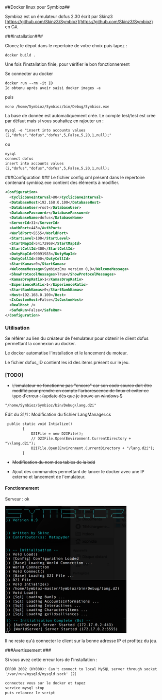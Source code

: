 ##Docker linux pour Symbioz##

Symbioz est un émulateur dofus 2.30 écrit par Skinz3 [https://github.com/Skinz3/Symbioz](https://github.com/Skinz3/Symbioz) en C#.

###Installation###

Clonez le dépot dans le repertoire de votre choix puis tapez :

```
docker build .
```
Une fois l'installation finie, pour vérifier le bon fonctionnement 

Se connecter au docker 

```
docker run --rm -it ID
Id obtenu après avoir saisi docker images -a
```
puis 

```
mono /home/Symbioz/Symbioz/bin/Debug/Symbioz.exe
```

La base de donnée est automatiquement crée. Le compte test/test est crée par défaut mais si vous souhaitez en rajouter un :

```
mysql -e "insert into accounts values (2,"dofus","dofus","dofus",5,False,5,20,1,null);"
```
ou

```
mysql
connect dofus
insert into accounts values (2,"dofus","dofus","dofus",5,False,5,20,1,null);
```


###Configuration ###
Le fichier config.xml présent dans le repertoire contenant symbioz.exe contient des éléments à modifier.

```xml
<Configuration>
  <CyclicSaveInterval>80</CyclicSaveInterval>
  <DatabaseHost>192.168.0.100</DatabaseHost>
  <DatabaseUser>root</DatabaseUser>
  <DatabasePassword></DatabasePassword>
  <DatabaseName>dofus</DatabaseName>
  <ServerId>31</ServerId>
  <AuthPort>443</AuthPort>
  <WorldPort>5555</WorldPort>
  <StartLevel>100</StartLevel>
  <StartMapId>54172969</StartMapId>
  <StartCellId>300</StartCellId>
  <DutyMapId>99091983</DutyMapId>
  <DutyCellId>300</DutyCellId>
  <StartKamas>0</StartKamas>
  <WelcomeMessage>SymbiozEmu version 0,9</WelcomeMessage>
  <ShowProtocolMessages>True</ShowProtocolMessages>
  <KamasDropRatio>1</KamasDropRatio>
  <ExperienceRatio>1</ExperienceRatio>
  <StartBankKamas>0</StartBankKamas>
  <Host>192.168.0.100</Host>
  <IsCustomHost>False</IsCustomHost>
  <RealHost />
  <SafeRun>False</SafeRun>
</Configuration>
```
### Utilisation ####

Se référer au lien du créateur de l'emulateur pour obtenir le client dofus permettant la connexion au docker.

Le docker automatise l'installation et le lancement du moteur.

Le fichier dofus_ID contient les id des items présent sur le jeu.




### [TODO] ###

 - ~~L'emulateur ne fonctionne pas "encore" car son code source doit être modifié pour prendre en compte l'arborescence de linux et eviter ce type d'erreur : (update dès que je trouve un windows !)~~

```
"/home/Symbioz/Symbioz/bin/Debug\lang.d2i"
```

Edit du 31/1 : Modification du fichier LangManager.cs

```
 public static void Intialize()
        {
            D2IFile = new D2IFile();
            // D2IFile.Open(Environment.CurrentDirectory + "\\lang.d2i");
            D2IFile.Open(Environment.CurrentDirectory + "/lang.d2i");
        }
``` 

 - ~~Modification du nom des tables de la bdd~~
	
 - Ajout des commandes permettant de lancer le docker avec une IP externe et lancement de l'emulateur.

#### Fonctionnement ####

Serveur : ok

<img src="Assets/Symbioz_end.png" width="400px"></img>

Il ne reste qu'à connecter le client sur la bonne adresse IP et profitez du jeu.

###Avertissement ###

Si vous avez cette erreur lors de l'installation :

```
ERROR 2002 (HY000): Can't connect to local MySQL server through socket '/var/run/mysqld/mysqld.sock' (2)
```

```
connectez vous sur le docker et tapez
service mysql stop
puis relancez le script
```
